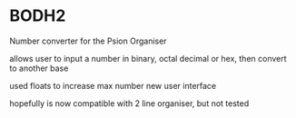 # BODH2
Number converter for the Psion Organiser

allows user to input a number in binary, octal decimal or hex, then convert to another base

used floats to increase max number
new user interface

hopefully is now compatible with 2 line organiser, but not tested
